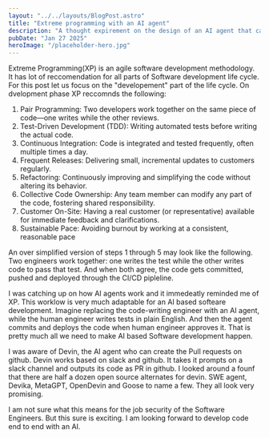 ```yaml
---
layout: "../../layouts/BlogPost.astro"
title: "Extreme programming with an AI agent"
description: "A thought expirement on the design of an AI agent that can build useful software."
pubDate: "Jan 27 2025"
heroImage: "/placeholder-hero.jpg"
---
```


Extreme Programming(XP) is an agile software development methodology. It has lot of reccomendation for all parts of Software development life cycle. For this post let us focus on the "developement" part of the life cycle. On dvelopment phase XP reccomnds the following:

1. Pair Programming: Two developers work together on the same piece of code—one writes while the other reviews.
2. Test-Driven Development (TDD): Writing automated tests before writing the actual code.
3. Continuous Integration: Code is integrated and tested frequently, often multiple times a day.
4. Frequent Releases: Delivering small, incremental updates to customers regularly.
5. Refactoring: Continuously improving and simplifying the code without altering its behavior.
6. Collective Code Ownership: Any team member can modify any part of the code, fostering shared responsibility.
7. Customer On-Site: Having a real customer (or representative) available for immediate feedback and clarifications.
8. Sustainable Pace: Avoiding burnout by working at a consistent, reasonable pace

An over simplified version of steps 1 through 5 may look like the following. Two engineers work together: one writes the test while the other writes code to pass that test. And when both agree, the code gets committed, pushed and deployed through the CI/CD pipleline.

I was catching up on how AI agents work and it immedeatly reminded me of XP. This worklow is very much adaptable for an AI based softeare development. Imagine replacing the code-writing engineer with an AI agent, while the human engineer writes tests in plain English. And then the agent commits and deploys the code when human engineer approves it. That is pretty much all we need to make AI based Software development happen.

I was aware of Devin, the AI agent who can create the Pull requests on github. Devin works based on slack and github. It takes it prompts on a slack channel and outputs its code as PR in github. I looked around a founf that there are half a dozen open source alternates for devin. SWE agent, Devika, MetaGPT, OpenDevin and Goose to name a few. They all look very promising.

I am not sure what this means for the job security of the Software Engineers. But this sure is exciting. I am looking forward to develop code end to end with an AI.
